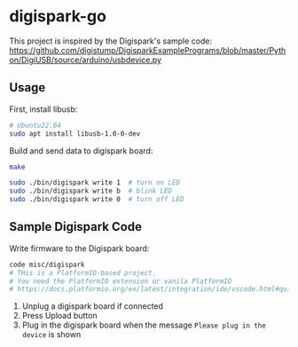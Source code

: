 # digispark-go

This project is inspired by the Digispark's sample code:
https://github.com/digistump/DigisparkExamplePrograms/blob/master/Python/DigiUSB/source/arduino/usbdevice.py

## Usage

First, install libusb:

```sh
# Ubuntu22.04
sudo apt install libusb-1.0-0-dev
```

Build and send data to digispark board:

```sh
make

sudo ./bin/digispark write 1  # turn on LED
sudo ./bin/digispark write b  # blink LED
sudo ./bin/digispark write 0  # turn off LED
```

## Sample Digispark Code

Write firmware to the Digispark board:

```sh
code misc/digispark
# THis is a PlatformIO-based project.
# You need the PlatformIO extension or vanila PlatformIO
# https://docs.platformio.org/en/latest/integration/ide/vscode.html#quick-start
```

1. Unplug a digispark board if connected
2. Press Upload button
3. Plug in the digispark board when the message `Please plug in the device` is shown
